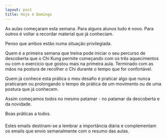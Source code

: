 ```yaml
---
layout: post
title: Hoje é Domingo 
---
```

As aulas começaram esta semana. Para alguns alunos tudo é novo.
Para outros é voltar a recordar material que já conheciam. 

Penso que ambos estão numa situação privilegiada.

Quem é a primeira semana que treina pode iniciar o seu percurso de
descoberta que o Chi Kung permite começando com os três
aquecimentos ou com o exercício que gostou mais na primeira aula.
Terminado com as mãos na postura de recolher o Chi durante o tempo
que for confortável.

Quem já conhece esta prática o meu desafio é praticar algo que
nunca praticaram ou prolongando o tempo de prática de um
movimento ou de uma postura que já conhecem.  

Assim começamos todos no mesmo patamar - no patamar da descoberta e
da novidade.

Boas práticas a todos.

###

Estes emails destinam-se a lembrar a importância diária e
complementam os emails que envio semanalmente com o resumo das
aulas. 


